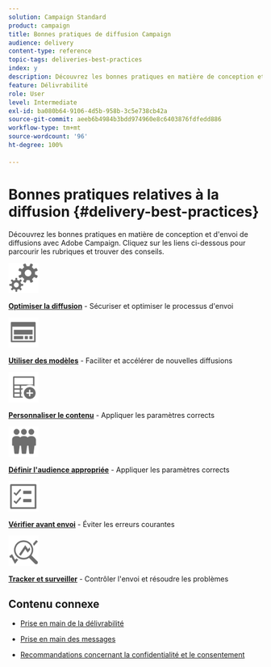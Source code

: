 ```yaml
---
solution: Campaign Standard
product: campaign
title: Bonnes pratiques de diffusion Campaign
audience: delivery
content-type: reference
topic-tags: deliveries-best-practices
index: y
description: Découvrez les bonnes pratiques en matière de conception et d’envoi de diffusions avec Adobe Campaign.
feature: Délivrabilité
role: User
level: Intermediate
exl-id: ba080b64-9106-4d5b-958b-3c5e738cb42a
source-git-commit: aeeb6b4984b3bdd974960e8c6403876fdfedd886
workflow-type: tm+mt
source-wordcount: '96'
ht-degree: 100%

---
```


# Bonnes pratiques relatives à la diffusion {#delivery-best-practices}

Découvrez les bonnes pratiques en matière de conception et d&#39;envoi de diffusions avec Adobe Campaign. Cliquez sur les liens ci-dessous pour parcourir les rubriques et trouver des conseils.

<img src="assets/do-not-localize/optimize.svg"  width="60px">

**[Optimiser la diffusion](optimize-delivery.md)** - Sécuriser et optimiser le processus d&#39;envoi

<img src="assets/do-not-localize/design.svg"  width="60px">

**[Utiliser des modèles](use-templates.md)** - Faciliter et accélérer de nouvelles diffusions

<img src="assets/do-not-localize/custom.svg"  width="60px">

**[Personnaliser le contenu](design-and-personalize.md)** - Appliquer les paramètres corrects

<img src="assets/do-not-localize/profiles.svg"  width="60px">

**[Définir l&#39;audience appropriée](define-the-right-audience.md)** - Appliquer les paramètres corrects

<img src="assets/do-not-localize/start.svg"  width="60px">

**[Vérifier avant envoi](check-before-sending.md)** - Éviter les erreurs courantes

<img src="assets/do-not-localize/troubleshoot.svg"  width="60px">

**[Tracker et surveiller](track-and-monitor.md)** - Contrôler l&#39;envoi et résoudre les problèmes

## Contenu connexe

* [Prise en main de la délivrabilité](../../sending/using/about-deliverability.md)

* [Prise en main des messages](../../channels/using/get-started-communication-channels.md)

* [Recommandations concernant la confidentialité et le consentement](../../start/using/privacy.md)
